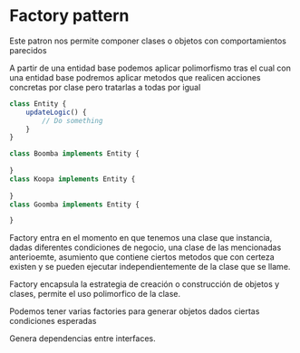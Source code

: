 # Factory pattern

Este patron nos permite componer clases o objetos con comportamientos parecidos

A partir de una entidad base podemos aplicar polimorfismo tras el cual con una entidad base podremos aplicar metodos que realicen acciones concretas por clase pero tratarlas a todas por igual

```javascript
class Entity {
    updateLogic() {
        // Do something
    }
}
```
```javascript
class Boomba implements Entity {
    
}
class Koopa implements Entity {
    
}
class Goomba implements Entity {

}
```

Factory entra en el momento en que tenemos una clase que instancia, dadas diferentes condiciones de negocio, una clase de las mencionadas anterioemte, asumiento que contiene ciertos metodos que con certeza existen y se pueden ejecutar independientemente de la clase que se llame.

Factory encapsula la estrategia de creación o construcción de objetos y clases, permite el uso polimorfico de la clase.

Podemos tener varias factories para generar objetos dados ciertas condiciones esperadas 

Genera dependencias entre interfaces.